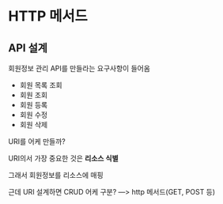 # HTTP 메서드
## API 설계

회원정보 관리 API를 만들라는 요구사항이 들어옴

- 회원 목록 조회
- 회원 조회
- 회원 등록
- 회원 수정
- 회원 삭제

URI를 어케 만들까?

URI의서 가장 중요한 것은 **리소스 식별**

그래서 회원정보를 리소스에 매핑

근데 URI 설계하면 CRUD 어케 구분? —> http 메서드(GET, POST 등)
